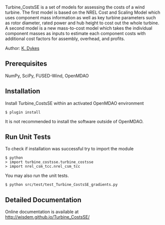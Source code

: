 Turbine_CostsSE is a set of models for assessing the costs of a wind turbine.  The first model is based on the NREL Cost and Scaling Model which uses component mass information as well as key turbine parameters such as rotor diameter, rated power and hub height to cost out the whole turbine.  A second model is a new mass-to-cost model which takes the individual component masses as inputs to estimate each component costs with additional cost factors for assembly, overhead, and profits.

Author: [K. Dykes](mailto:katherine.dykes@nrel.gov)

## Prerequisites

NumPy, SciPy, FUSED-Wind, OpenMDAO

## Installation

Install Turbine_CostsSE within an activated OpenMDAO environment

	$ plugin install

It is not recommended to install the software outside of OpenMDAO.

## Run Unit Tests

To check if installation was successful try to import the module

	$ python
	> import turbine_costsse.turbine_costsse
	> import nrel_csm_tcc.nrel_csm_tcc

You may also run the unit tests.

	$ python src/test/test_Turbine_CostsSE_gradients.py

## Detailed Documentation

Online documentation is available at <http://wisdem.github.io/Turbine_CostsSE/>